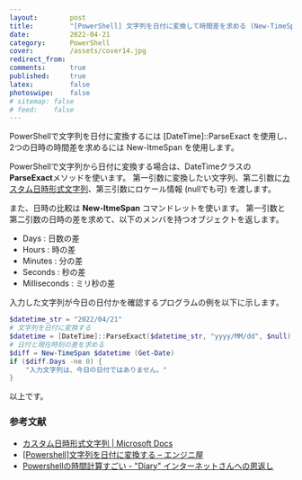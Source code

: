 ```yaml
---
layout:        post
title:         "[PowerShell] 文字列を日付に変換して時間差を求める (New-TimeSpan)"
date:          2022-04-21
category:      PowerShell
cover:         /assets/cover14.jpg
redirect_from:
comments:      true
published:     true
latex:         false
photoswipe:    false
# sitemap: false
# feed:    false
---
```


PowerShellで文字列を日付に変換するには [DateTime]::ParseExact を使用し、2つの日時の時間差を求めるには New-ItmeSpan を使用します。

PowerShellで文字列から日付に変換する場合は、DateTimeクラスの**ParseExact**メソッドを使います。
第一引数に変換したい文字列、第二引数に[カスタム日時形式文字列](https://docs.microsoft.com/ja-jp/dotnet/standard/base-types/custom-date-and-time-format-strings?redirectedfrom=MSDN)、第三引数にロケール情報 (nullでも可) を渡します。

また、日時の比較は **New-ItmeSpan** コマンドレットを使います。
第一引数と第二引数の日時の差を求めて、以下のメンバを持つオブジェクトを返します。
- Days : 日数の差
- Hours : 時の差
- Minutes : 分の差
- Seconds : 秒の差
- Milliseconds : ミリ秒の差

入力した文字列が今日の日付かを確認するプログラムの例を以下に示します。

```ps1
$datetime_str = "2022/04/21"
# 文字列を日付に変換する
$datetime = [DateTime]::ParseExact($datetime_str, "yyyy/MM/dd", $null)
# 日付と現在時刻の差を求める
$diff = New-TimeSpan $datetime (Get-Date)
if ($diff.Days -ne 0) {
    "入力文字列は、今日の日付ではありません。"
}
```

以上です。

### 参考文献
- [カスタム日時形式文字列 \| Microsoft Docs](https://docs.microsoft.com/ja-jp/dotnet/standard/base-types/custom-date-and-time-format-strings?redirectedfrom=MSDN)
- [\[Powershell\]文字列を日付に変換する – エンジニ屋](https://sevenb.jp/wordpress/ura/2015/08/06/powershell%E6%96%87%E5%AD%97%E5%88%97%E3%82%92%E6%97%A5%E4%BB%98%E3%81%AB%E5%A4%89%E6%8F%9B%E3%81%99%E3%82%8B/)
- [Powershellの時間計算すごい - "Diary" インターネットさんへの恩返し](https://azwoo.hatenablog.com/entry/2014/09/11/093359)

